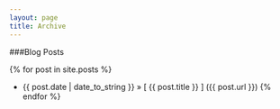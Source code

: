 ```yaml
---
layout: page
title: Archive
---
```


###Blog Posts

{% for post in site.posts %}
   * {{ post.date | date_to_string }} &raquo; [ {{ post.title }} ] ({{ post.url }})
{% endfor %}
